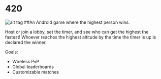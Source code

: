# 420
![alt tag](https://github.com/mattdelsordo/420Game/blob/master/app/src/main/res/drawable/app_banner.png)
##An Android game where the highest person wins.

Host or join a lobby, set the timer, and see who can get the highest the fastest! Whoever reaches the highest altitude by the time the timer is up is declared the winner.

Goals:
* Wireless PvP
* Global leaderboards
* Customizable matches
